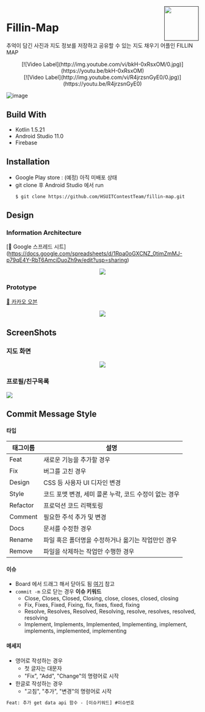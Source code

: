 <a href="">
    <img src="https://user-images.githubusercontent.com/67352902/134118053-5c33741c-694a-4008-87d1-a5afe0b979eb.png" align="right" height="90" />
</a>

# Fillin-Map

추억이 담긴 사진과 지도 정보를 저장하고 공유할 수 있는 지도 채우기 어플인 FILLIN MAP
<center>
[![Video Label](http://img.youtube.com/vi/bkH-0xRsxOM/0.jpg)](https://youtu.be/bkH-0xRsxOM)
</center>
<center>
[![Video Label](http://img.youtube.com/vi/R4jrzsnGyE0/0.jpg)](https://youtu.be/R4jrzsnGyE0)
</center>

![image](https://user-images.githubusercontent.com/67352902/134119013-a275e8d3-0e57-4493-8fb6-7aa9c004a032.png)

## Build With

- Kotlin 1.5.21
- Android Studio 11.0
- Firebase



## Installation

- Google Play store : (예정) 아직 미배포 상태
- git clone 후 Android Studio 에서 run
	```shell
	$ git clone https://github.com/HSUITContestTeam/fillin-map.git
	```


## Design

### Information Architecture
[:link: Google 스프레드 시트]
(https://docs.google.com/spreadsheets/d/1Rpa0oGXCNZ_0timZmMJ-p79qE4Y-RbT6AmciDuoZh9w/edit?usp=sharing)

<p align="center">
<img src="https://user-images.githubusercontent.com/67352902/124473825-bdb07800-ddda-11eb-9749-c7befae8fc5e.jpg"></p>

### Prototype

[:link: 카카오 오븐](https://ovenapp.io/view/PR2x8dVfWWEm1j91vHb98Fg22YqnQ8PD/hk2fZ)
<p align="center">
<img src="https://user-images.githubusercontent.com/67352902/134116671-c5743862-693d-4bbc-bf93-7284732ff8c5.png"></p>


## ScreenShots

### 지도 화면
<p align="center">
<img src="https://user-images.githubusercontent.com/67352902/134122409-953b8ded-3d34-4eb0-9b63-bed2c9790f8e.png"></p>

### 프로필/친구목록
<img src="https://user-images.githubusercontent.com/67352902/134123123-2ad4c3c5-6f71-45ef-b318-291d843a37ee.png"></p>


## Commit Message Style
#### 타입

| 태그이름 | 설명                                                  |
| -------- | ----------------------------------------------------- |
| Feat     | 새로운 기능을 추가할 경우                             |
| Fix      | 버그를 고친 경우                                      |
| Design   | CSS 등 사용자 UI 디자인 변경                          |
| Style    | 코드 포맷 변경, 세미 콜론 누락, 코드 수정이 없는 경우 |
| Refactor | 프로덕션 코드 리팩토링                                |
| Comment  | 필요한 주석 추가 및 변경                              |
| Docs     | 문서를 수정한 경우                                    |
| Rename   | 파일 혹은 폴더명을 수정하거나 옮기는 작업만인 경우    |
| Remove   | 파일을 삭제하는 작업만 수행한 경우                    |



#### 이슈

- Board 에서 드래그 해서 닫아도 됨 [여기](https://docs.gitlab.com/ee/user/project/issues/managing_issues.html#closing-issues) 참고
- `commit -m` 으로 닫는 경우 **이슈 키워드**
  - Close, Closes, Closed, Closing, close, closes, closed, closing
  - Fix, Fixes, Fixed, Fixing, fix, fixes, fixed, fixing
  - Resolve, Resolves, Resolved, Resolving, resolve, resolves, resolved, resolving
  - Implement, Implements, Implemented, Implementing, implement, implements, implemented, implementing



#### 메세지

- 영어로 작성하는 경우
  - 첫 글자는 대문자
  - "Fix", "Add", "Change"의 명령어로 시작
- 한글로 작성하는 경우
  - "고침", "추가", "변경"의 명령어로 시작

```html
Feat: 추가 get data api 함수 - [이슈키워드] #이슈번호
```
